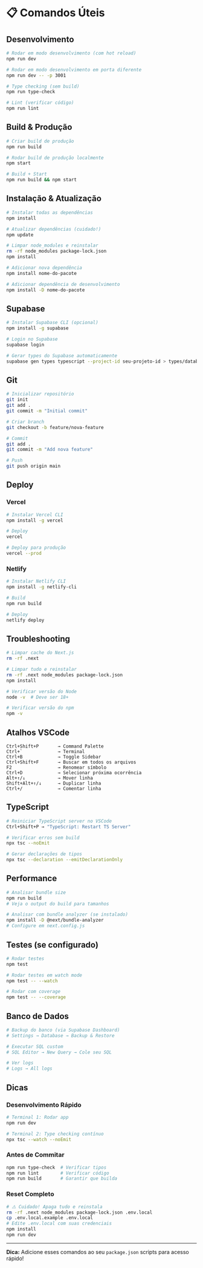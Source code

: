 # 📋 Comandos Úteis

## Desenvolvimento

```bash
# Rodar em modo desenvolvimento (com hot reload)
npm run dev

# Rodar em modo desenvolvimento em porta diferente
npm run dev -- -p 3001

# Type checking (sem build)
npm run type-check

# Lint (verificar código)
npm run lint
```

## Build & Produção

```bash
# Criar build de produção
npm run build

# Rodar build de produção localmente
npm start

# Build + Start
npm run build && npm start
```

## Instalação & Atualização

```bash
# Instalar todas as dependências
npm install

# Atualizar dependências (cuidado!)
npm update

# Limpar node_modules e reinstalar
rm -rf node_modules package-lock.json
npm install

# Adicionar nova dependência
npm install nome-do-pacote

# Adicionar dependência de desenvolvimento
npm install -D nome-do-pacote
```

## Supabase

```bash
# Instalar Supabase CLI (opcional)
npm install -g supabase

# Login no Supabase
supabase login

# Gerar types do Supabase automaticamente
supabase gen types typescript --project-id seu-projeto-id > types/database.types.ts
```

## Git

```bash
# Inicializar repositório
git init
git add .
git commit -m "Initial commit"

# Criar branch
git checkout -b feature/nova-feature

# Commit
git add .
git commit -m "Add nova feature"

# Push
git push origin main
```

## Deploy

### Vercel

```bash
# Instalar Vercel CLI
npm install -g vercel

# Deploy
vercel

# Deploy para produção
vercel --prod
```

### Netlify

```bash
# Instalar Netlify CLI
npm install -g netlify-cli

# Build
npm run build

# Deploy
netlify deploy
```

## Troubleshooting

```bash
# Limpar cache do Next.js
rm -rf .next

# Limpar tudo e reinstalar
rm -rf .next node_modules package-lock.json
npm install

# Verificar versão do Node
node -v  # Deve ser 18+

# Verificar versão do npm
npm -v
```

## Atalhos VSCode

```
Ctrl+Shift+P       → Command Palette
Ctrl+`             → Terminal
Ctrl+B             → Toggle Sidebar
Ctrl+Shift+F       → Buscar em todos os arquivos
F2                 → Renomear símbolo
Ctrl+D             → Selecionar próxima ocorrência
Alt+↑/↓            → Mover linha
Shift+Alt+↑/↓      → Duplicar linha
Ctrl+/             → Comentar linha
```

## TypeScript

```bash
# Reiniciar TypeScript server no VSCode
Ctrl+Shift+P → "TypeScript: Restart TS Server"

# Verificar erros sem build
npx tsc --noEmit

# Gerar declarações de tipos
npx tsc --declaration --emitDeclarationOnly
```

## Performance

```bash
# Analisar bundle size
npm run build
# Veja o output do build para tamanhos

# Analisar com bundle analyzer (se instalado)
npm install -D @next/bundle-analyzer
# Configure em next.config.js
```

## Testes (se configurado)

```bash
# Rodar testes
npm test

# Rodar testes em watch mode
npm test -- --watch

# Rodar com coverage
npm test -- --coverage
```

## Banco de Dados

```bash
# Backup do banco (via Supabase Dashboard)
# Settings → Database → Backup & Restore

# Executar SQL custom
# SQL Editor → New Query → Cole seu SQL

# Ver logs
# Logs → All logs
```

## Dicas

### Desenvolvimento Rápido

```bash
# Terminal 1: Rodar app
npm run dev

# Terminal 2: Type checking contínuo
npx tsc --watch --noEmit
```

### Antes de Commitar

```bash
npm run type-check  # Verificar tipos
npm run lint        # Verificar código
npm run build       # Garantir que builda
```

### Reset Completo

```bash
# ⚠️ Cuidado! Apaga tudo e reinstala
rm -rf .next node_modules package-lock.json .env.local
cp .env.local.example .env.local
# Edite .env.local com suas credenciais
npm install
npm run dev
```

---

**Dica:** Adicione esses comandos ao seu `package.json` scripts para acesso rápido!
